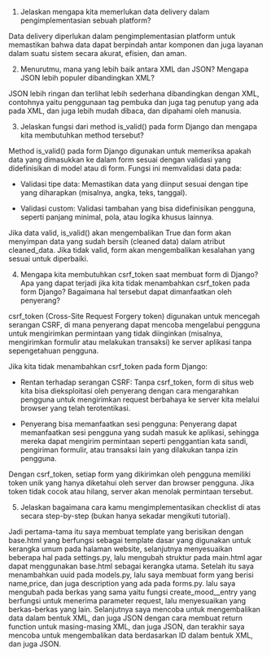 1. Jelaskan mengapa kita memerlukan data delivery dalam pengimplementasian sebuah platform?

Data delivery diperlukan dalam pengimplementasian platform untuk memastikan bahwa data dapat berpindah antar komponen dan juga layanan dalam suatu sistem secara akurat, efisien, dan aman. 

2. Menurutmu, mana yang lebih baik antara XML dan JSON? Mengapa JSON lebih populer dibandingkan XML?

JSON lebih ringan dan terlihat lebih sederhana dibandingkan dengan XML, contohnya yaitu penggunaan tag pembuka dan juga tag penutup yang ada pada XML, dan juga lebih mudah dibaca, dan dipahami oleh manusia.

3. Jelaskan fungsi dari method is_valid() pada form Django dan mengapa kita membutuhkan method tersebut?

Method is_valid() pada form Django digunakan untuk memeriksa apakah data yang dimasukkan ke dalam form sesuai dengan validasi yang didefinisikan di model atau di form. Fungsi ini memvalidasi data pada:

- Validasi tipe data: Memastikan data yang diinput sesuai dengan tipe yang diharapkan (misalnya, angka, teks, tanggal).

- Validasi custom: Validasi tambahan yang bisa didefinisikan pengguna, seperti panjang minimal, pola, atau logika khusus lainnya.

Jika data valid, is_valid() akan mengembalikan True dan form akan menyimpan data yang sudah bersih (cleaned data) dalam atribut cleaned_data. Jika tidak valid, form akan mengembalikan kesalahan yang sesuai untuk diperbaiki.

4. Mengapa kita membutuhkan csrf_token saat membuat form di Django? Apa yang dapat terjadi jika kita tidak menambahkan csrf_token pada form Django? Bagaimana hal tersebut dapat dimanfaatkan oleh penyerang?

csrf_token (Cross-Site Request Forgery token) digunakan untuk mencegah serangan CSRF, di mana penyerang dapat mencoba mengelabui pengguna untuk mengirimkan permintaan yang tidak diinginkan (misalnya, mengirimkan formulir atau melakukan transaksi) ke server aplikasi tanpa sepengetahuan pengguna.

Jika kita tidak menambahkan csrf_token pada form Django:

- Rentan terhadap serangan CSRF: Tanpa csrf_token, form di situs web kita bisa dieksploitasi oleh penyerang dengan cara mengarahkan pengguna untuk mengirimkan request berbahaya ke server kita melalui browser yang telah terotentikasi.

- Penyerang bisa memanfaatkan sesi pengguna: Penyerang dapat memanfaatkan sesi pengguna yang sudah masuk ke aplikasi, sehingga mereka dapat mengirim permintaan seperti penggantian kata sandi, pengiriman formulir, atau transaksi lain yang dilakukan tanpa izin pengguna.

Dengan csrf_token, setiap form yang dikirimkan oleh pengguna memiliki token unik yang hanya diketahui oleh server dan browser pengguna. Jika token tidak cocok atau hilang, server akan menolak permintaan tersebut.

5. Jelaskan bagaimana cara kamu mengimplementasikan checklist di atas secara step-by-step (bukan hanya sekadar mengikuti tutorial).

Jadi pertama-tama itu saya membuat template yang berisikan dengan base.html yang berfungsi sebagai template dasar yang digunakan untuk kerangka umum pada halaman website, selanjutnya menyesuaikan beberapa hal pada settings.py, lalu mengubah struktur pada main.html agar dapat menggunakan base.html sebagai kerangka utama. Setelah itu saya menambahkan uuid pada models.py, lalu saya membuat form yang berisi name,price, dan juga description yang ada pada forms.py. lalu saya mengubah pada berkas yang sama yaitu fungsi create_mood__entry yang berfungsi untuk menerima parameter request, lalu menyesuaikan yang berkas-berkas yang lain. Selanjutnya saya mencoba untuk mengembalikan data dalam bentuk XML, dan juga JSON dengan cara membuat return function untuk masing-masing XML, dan juga JSON, dan terakhir saya mencoba untuk mengembalikan data berdasarkan ID dalam bentuk XML, dan juga JSON.